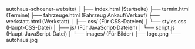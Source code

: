 autohaus-schoener-website/
│
├── index.html            (Startseite)
├── termin.html           (Termine)
├── fahrzeuge.html        (Fahrzeug Ankauf/Verkauf)
├── werkstatt.html        (Werkstatt)
│
├── css/                  (Für CSS-Dateien)
│   └── styles.css        (Haupt-CSS-Datei)
│
├── js/                   (Für JavaScript-Dateien)
│   └── script.js         (Haupt-JavaScript-Datei)
│
└── images/               (Für Bilder)
    ├── logo.png
    └── autohaus.jpg
